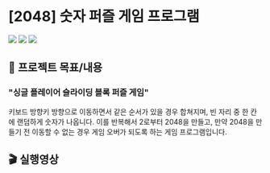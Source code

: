 # [2048] 숫자 퍼즐 게임 프로그램
<p>
<img src="https://img.shields.io/badge/JavaScript-f7df1e.svg?&style=for-the-badge&logo=JavaScript&logoColor=black"/>
<img src="https://img.shields.io/badge/HTML-e34f26.svg?&style=for-the-badge&logo=HTML5&logoColor=white"/>
<img src="https://img.shields.io/badge/CSS-1572b6.svg?&style=for-the-badge&logo=CSS3&logoColor=white"/>
</p>

## 📑 프로젝트 목표/내용
### "싱글 플레이어 슬라이딩 블록 퍼즐 게임" <br>
키보드 방향키 방향으로 이동하면서 같은 순서가 있을 경우 합쳐지며, 빈 자리 중 한 칸에 랜덤하게 숫자가 나옵니다. 이를 반복해서 2로부터 2048을 만들고, 만약 2048을 만들기 전 이동할 수 없는 경우 게임 오버가 되도록 하는 게임 프로그램입니다.

## 🎬 실행영상

